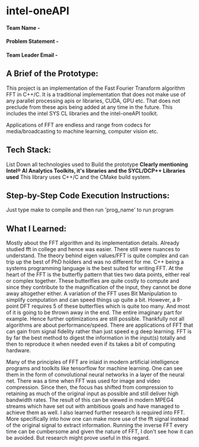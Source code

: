 # intel-oneAPI

#### Team Name -
#### Problem Statement - 
#### Team Leader Email -

## A Brief of the Prototype:
This project is an implementation of the Fast Fourier Transform algorithm FFT in C++/C. It is a traditional implementation that does not make use of any parallel processing 
apis or libraries, CUDA, GPU etc. That does not preclude from these apis being added at any time in the future. This includes the intel SYS CL libraries and the intel-oneAPI
toolkit. 

Applications of FFT are endless and range from codecs for media/broadcasting to machine learning, computer vision etc.  
  
## Tech Stack: 
   List Down all technologies used to Build the prototype **Clearly mentioning Intel® AI Analytics Toolkits, it's libraries and the SYCL/DCP++ Libraries used**
This library uses C++/C and the CMake build system.
   
## Step-by-Step Code Execution Instructions:
Just type make to compile and then run 'prog_name' to run program
  
## What I Learned:
Mostly about the FFT algorithm and its implementation details. Already studied fft in college and hence was easier. There still were nuances to understand. The theory behind eigen 
values/FFT is quite complex and can trip up the best of PhD holders and was no different for me. C++ being a systems programming language is the best suited for writing 
FFT. 
	At the heart of the FFT is the butterfly pattern that ties two data points, either real or complex together. These butterlfies are quite costly to compute and since 
	they contribute to the magnification of the input, they cannot be done away altogether either. A variation of the FFT uses Bit Manipulation to simplify computation and 
	can speed things up quite a bit. However, a 8-point DFT requires 5 of these butterflies which is quite too many. And most of it is going to be thrown away in the end. The entire 
	imaginary part for example. Hence further optimizations are still possible.
	Thankfully not all algorithms are about performance/speed. There are applications of FFT that can gain from signal fidelity rather than just speed e.g deep learning.
FFT is by far the best method to digest the information in the input(s) totally and then to reproduce it when needed even if its takes a bit of computing hardware.

Many of the principles of FFT are inlaid in modern artificial intelligence programs and toolkits like tensorflow for machine learning. One can see them in the form
of convolutional neural networks in a layer of the neural net. 
There was a time when FFT was used for image and video compression. Since then, the focus has shifted from compression to retaining as much of the original 
input as possible and still deliver high bandwidth rates. The result of this can be viewed in modern MPEG4 streams which have set out with ambitious goals and have
managed to achieve them as well.
	I also learned further research is required into FFT. More specifically into how one can make more use of the fft signal instead of the original signal to 
extract information. Running the inverse FFT every time can be cumbersome and given the nature of FFT, I don't see how it can be avoided. But research might prove
 useful in this regard.

	
	
	
